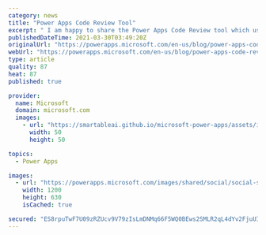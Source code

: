 ```yaml
---
category: news
title: "Power Apps Code Review Tool"
excerpt: " I am happy to share the Power Apps Code Review tool which uses the Power Apps Language Library to process an canvas app in order to extract many useful information used in an app review"
publishedDateTime: 2021-03-30T03:49:20Z
originalUrl: "https://powerapps.microsoft.com/en-us/blog/power-apps-code-review-tool/"
webUrl: "https://powerapps.microsoft.com/en-us/blog/power-apps-code-review-tool/"
type: article
quality: 87
heat: 87
published: true

provider:
  name: Microsoft
  domain: microsoft.com
  images:
    - url: "https://smartableai.github.io/microsoft-power-apps/assets/images/organizations/microsoft.com-50x50.jpg"
      width: 50
      height: 50

topics:
  - Power Apps

images:
  - url: "https://powerapps.microsoft.com/images/shared/social/social-share-post-ignite.png"
    width: 1200
    height: 630
    isCached: true

secured: "ES8rpuTwF7U09zRZUcv9V79zIsLmDNMq66F5WQ0BEws2SMLR2qL4dYv2FjuUIF8i0mXaBuFf5gNDf72jAUHNQPA5zTqMqNASpQ5KAg1ZFdC2NuC8rTU8Y1pi+SShkw1+KwkoKI1uFhBzu2NVXDcOcr7iPc9hhBcIXkvSTbyITKy/eGEO/ev+Fnq183giqOuoRmiKTkbjS8n5TaTfBDwcSjRf2pLOJAzBDwCL/9dl5CnkvwReAvR9KJJwUtP5rcQwcSphAF5pMJ7b+uyrTuLLE06ULwmC8SOUh1xx7irq9/Em8xJf/CAGnA9TjP+gO7/71lYfjRdi20oUZMPFmXYbRupjX4TasXcNxuOJXanGHMQ=;XGA2sAzjLDohdHAdsA6I2g=="
---
```


